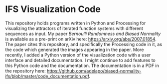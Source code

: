 # IFS Visualization Code

This repository holds programs written in Python and Processing for visualizing the attractors of iterated function systems with different sequences as input. My paper *Bernoulli Randomness and Biased Normality* is available as a pre-print on arXiv here: https://arxiv.org/abs/2007.01854. The paper cites this repository, and specifically the Processing code in it, as the code which generated the images appearing in the paper. More recently, I added a Python version of the visualization code with a user interface and detailed documentation. I might continue to add features to this Python code and the documentation. The documentation is in a PDF in the repository here: https://github.com/adelapo/biased-normality-ifs/blob/master/code_documentation.pdf.